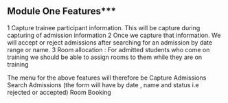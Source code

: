 ## Module One Features***
 1 Capture trainee participant information. This will be capture during capturing of admission information
 2 Once we capture that information. We will accept or reject admissions after searching for an admission by date range or name.
 3 Room allocation : For admitted students who come on training we should be able to assign rooms to them while they are on training

 The menu for the above features will therefore be
   Capture Admissions
   Search Admissions (the form will have by date , name and status i.e rejected or accepted)
   Room Booking